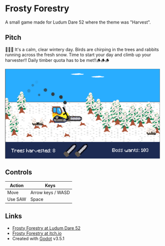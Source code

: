 # Frosty Forestry

A small game made for Ludum Dare 52 where the theme was "Harvest". 

## Pitch

🌲🌲🌲 It's a calm, clear wintery day. Birds are chirping in the trees and rabbits running across the fresh snow. Time to start your day and climb up your harvester!! Daily timber quota has to be met!!🪵🪵🪵

![Screenshot of the game](./screenshot-1.png)

## Controls

|  Action | Keys |
| ------------- | ------------- |
| Move  | Arrow keys / WASD  |
| Use SAW  | Space  |

## Links

- [Frosty Forestry at Ludum Dare 52](https://ldjam.com/events/ludum-dare/52/$313689)
- [Frosty Forestry at itch.io](https://martta.itch.io/frosty-forestry)
- Created with [Godot](https://godotengine.org/) v3.5.1
